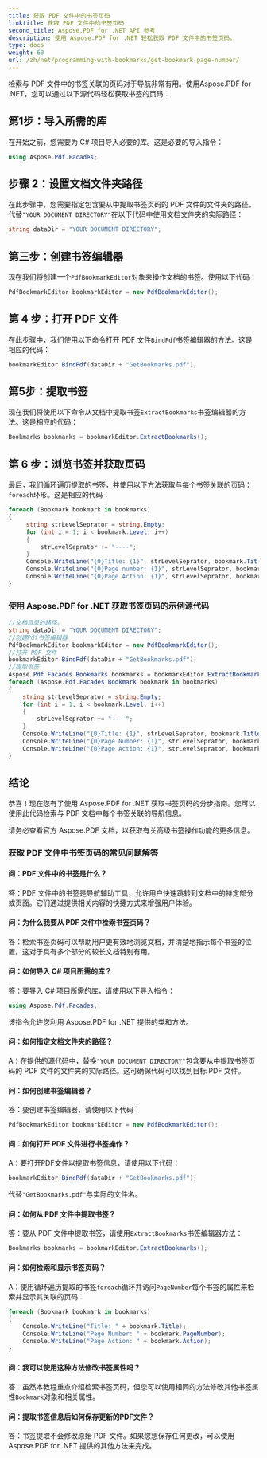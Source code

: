 ```yaml
---
title: 获取 PDF 文件中的书签页码
linktitle: 获取 PDF 文件中的书签页码
second_title: Aspose.PDF for .NET API 参考
description: 使用 Aspose.PDF for .NET 轻松获取 PDF 文件中的书签页码。
type: docs
weight: 60
url: /zh/net/programming-with-bookmarks/get-bookmark-page-number/
---
```

检索与 PDF 文件中的书签关联的页码对于导航非常有用。使用Aspose.PDF for .NET，您可以通过以下源代码轻松获取书签的页码：

## 第1步：导入所需的库

在开始之前，您需要为 C# 项目导入必要的库。这是必要的导入指令：

```csharp
using Aspose.Pdf.Facades;
```

## 步骤 2：设置文档文件夹路径

在此步骤中，您需要指定包含要从中提取书签页码的 PDF 文件的文件夹的路径。代替`"YOUR DOCUMENT DIRECTORY"`在以下代码中使用文档文件夹的实际路径：

```csharp
string dataDir = "YOUR DOCUMENT DIRECTORY";
```

## 第三步：创建书签编辑器

现在我们将创建一个`PdfBookmarkEditor`对象来操作文档的书签。使用以下代码：

```csharp
PdfBookmarkEditor bookmarkEditor = new PdfBookmarkEditor();
```

## 第 4 步：打开 PDF 文件

在此步骤中，我们使用以下命令打开 PDF 文件`BindPdf`书签编辑器的方法。这是相应的代码：

```csharp
bookmarkEditor.BindPdf(dataDir + "GetBookmarks.pdf");
```

## 第5步：提取书签

现在我们将使用以下命令从文档中提取书签`ExtractBookmarks`书签编辑器的方法。这是相应的代码：

```csharp
Bookmarks bookmarks = bookmarkEditor.ExtractBookmarks();
```

## 第 6 步：浏览书签并获取页码

最后，我们循环遍历提取的书签，并使用以下方法获取与每个书签关联的页码：`foreach`环形。这是相应的代码：

```csharp
foreach (Bookmark bookmark in bookmarks)
{
     string strLevelSeprator = string.Empty;
     for (int i = 1; i < bookmark.Level; i++)
     {
         strLevelSeprator += "----";
     }
     Console.WriteLine("{0}Title: {1}", strLevelSeprator, bookmark.Title);
     Console.WriteLine("{0}Page number: {1}", strLevelSeprator, bookmark.PageNumber);
     Console.WriteLine("{0}Page Action: {1}", strLevelSeprator, bookmark.Action);
}
```

### 使用 Aspose.PDF for .NET 获取书签页码的示例源代码 
```csharp
//文档目录的路径。
string dataDir = "YOUR DOCUMENT DIRECTORY";
//创建Pdf书签编辑器
PdfBookmarkEditor bookmarkEditor = new PdfBookmarkEditor();
//打开 PDF 文件
bookmarkEditor.BindPdf(dataDir + "GetBookmarks.pdf");
//提取书签
Aspose.Pdf.Facades.Bookmarks bookmarks = bookmarkEditor.ExtractBookmarks();
foreach (Aspose.Pdf.Facades.Bookmark bookmark in bookmarks)
{
	string strLevelSeprator = string.Empty;
	for (int i = 1; i < bookmark.Level; i++)
	{
		strLevelSeprator += "----";
	}
	Console.WriteLine("{0}Title: {1}", strLevelSeprator, bookmark.Title);
	Console.WriteLine("{0}Page Number: {1}", strLevelSeprator, bookmark.PageNumber);
	Console.WriteLine("{0}Page Action: {1}", strLevelSeprator, bookmark.Action);
}
```

## 结论

恭喜！现在您有了使用 Aspose.PDF for .NET 获取书签页码的分步指南。您可以使用此代码检索与 PDF 文档中每个书签关联的导航信息。

请务必查看官方 Aspose.PDF 文档，以获取有关高级书签操作功能的更多信息。

### 获取 PDF 文件中书签页码的常见问题解答

#### 问：PDF 文件中的书签是什么？

答：PDF 文件中的书签是导航辅助工具，允许用户快速跳转到文档中的特定部分或页面。它们通过提供相关内容的快捷方式来增强用户体验。

#### 问：为什么我要从 PDF 文件中检索书签页码？

答：检索书签页码可以帮助用户更有效地浏览文档，并清楚地指示每个书签的位置。这对于具有多个部分的较长文档特别有用。

#### 问：如何导入 C# 项目所需的库？

答：要导入 C# 项目所需的库，请使用以下导入指令：

```csharp
using Aspose.Pdf.Facades;
```

该指令允许您利用 Aspose.PDF for .NET 提供的类和方法。

#### 问：如何指定文档文件夹的路径？

 A：在提供的源代码中，替换`"YOUR DOCUMENT DIRECTORY"`包含要从中提取书签页码的 PDF 文件的文件夹的实际路径。这可确保代码可以找到目标 PDF 文件。

#### 问：如何创建书签编辑器？

答：要创建书签编辑器，请使用以下代码：

```csharp
PdfBookmarkEditor bookmarkEditor = new PdfBookmarkEditor();
```

#### 问：如何打开 PDF 文件进行书签操作？

A：要打开PDF文件以提取书签信息，请使用以下代码：

```csharp
bookmarkEditor.BindPdf(dataDir + "GetBookmarks.pdf");
```

代替`"GetBookmarks.pdf"`与实际的文件名。

#### 问：如何从 PDF 文件中提取书签？

答：要从 PDF 文件中提取书签，请使用`ExtractBookmarks`书签编辑器方法：

```csharp
Bookmarks bookmarks = bookmarkEditor.ExtractBookmarks();
```

#### 问：如何检索和显示书签页码？

 A：使用循环遍历提取的书签`foreach`循环并访问`PageNumber`每个书签的属性来检索并显示其关联的页码：

```csharp
foreach (Bookmark bookmark in bookmarks)
{
    Console.WriteLine("Title: " + bookmark.Title);
    Console.WriteLine("Page Number: " + bookmark.PageNumber);
    Console.WriteLine("Page Action: " + bookmark.Action);
}
```

#### 问：我可以使用这种方法修改书签属性吗？

答：虽然本教程重点介绍检索书签页码，但您可以使用相同的方法修改其他书签属性`Bookmark`对象和相关属性。

#### 问：提取书签信息后如何保存更新的PDF文件？

答：书签提取不会修改原始 PDF 文件。如果您想保存任何更改，可以使用 Aspose.PDF for .NET 提供的其他方法来完成。